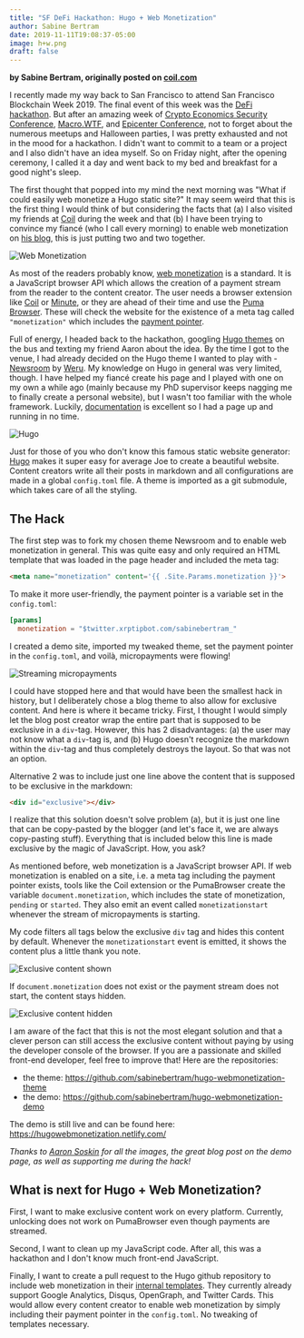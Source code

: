 ```yaml
---
title: "SF DeFi Hackathon: Hugo + Web Monetization"
author: Sabine Bertram
date: 2019-11-11T19:08:37-05:00
image: h+w.png
draft: false
---
```


**by Sabine Bertram, originally posted on [coil.com](https://coil.com/p/sabinebertram/SF-DeFi-Hackathon-Hugo-Web-Monetization/mAownjGgI)**

I recently made my way back to San Francisco to attend San Francisco Blockchain Week 2019. The final event of this week was the [DeFi hackathon](https://hackathon.sfblockchainweek.io/). But after an amazing week of [Crypto Economics Security Conference](https://cesc.io/), [Macro.WTF](https://macro.wtf/), and [Epicenter Conference](https://sfblockchainweek.io/), not to forget about the numerous meetups and Halloween parties, I was pretty exhausted and not in the mood for a hackathon. I didn't want to commit to a team or a project and I also didn't have an idea myself. So on Friday night, after the opening ceremony, I called it a day and went back to my bed and breakfast for a good night's sleep. 

The first thought that popped into my mind the next morning was "What if could easily web monetize a Hugo static site?" It may seem weird that this is the first thing I would think of but considering the facts that (a) I also visited my friends at [Coil](https://coil.com/) during the week and that (b) I have been trying to convince my fiancé (who I call every morning) to enable web monetization on [his blog](https://papierlos-studieren.net/), this is just putting two and two together. 

![Web Monetization](/images/webmo.png)

As most of the readers probably know, [web monetization](https://webmonetization.org/) is a standard. It is a JavaScript browser API which allows the creation of a payment stream from the reader to the content creator. The user needs a browser extension like [Coil](https://coil.com/) or [Minute](https://github.com/interledgerjs/minute), or they are ahead of their time and use the [Puma Browser](https://www.pumabrowser.com/). These will check the website for the existence of a meta tag called `"monetization"` which includes the [payment pointer](https://interledger.org/rfcs/0026-payment-pointers/). 

Full of energy, I headed back to the hackathon, googling [Hugo themes](https://themes.gohugo.io/) on the bus and texting my friend Aaron about the idea. By the time I got to the venue, I had already decided on the Hugo theme I wanted to play with - [Newsroom](https://themes.gohugo.io/newsroom/) by [Weru](https://github.com/onweru). My knowledge on Hugo in general was very limited, though. I have helped my fiancé create his page and I played with one on my own a while ago (mainly because my PhD supervisor keeps nagging me to finally create a personal website), but I wasn't too familiar with the whole framework. Luckily, [documentation](https://gohugo.io/documentation/) is excellent so I had a page up and running in no time. 

![Hugo](/images/hugo.png)

Just for those of you who don't know this famous static website generator: [Hugo](https://gohugo.io/) makes it super easy for average Joe to create a beautiful website. Content creators write all their posts in markdown and all configurations are made in a global `config.toml` file. A theme is imported as a git submodule, which takes care of all the styling. 

## The Hack

The first step was to fork my chosen theme Newsroom and to enable web monetization in general. This was quite easy and only required an HTML template that was loaded in the page header and included the meta tag:
```html
<meta name="monetization" content='{{ .Site.Params.monetization }}'>
```
To make it more user-friendly, the payment pointer is a variable set in the `config.toml`:
```toml
[params]
  monetization = "$twitter.xrptipbot.com/sabinebertram_"
```
I created a demo site, imported my tweaked theme, set the payment pointer in the `config.toml`, and voilà, micropayments were flowing!

![Streaming micropayments](/images/pic1.png)

I could have stopped here and that would have been the smallest hack in history, but I deliberately chose a blog theme to also allow for exclusive content. And here is where it became tricky. First, I thought I would simply let the blog post creator wrap the entire part that is supposed to be exclusive in a `div`-tag. However, this has 2 disadvantages: (a) the user may not know what a `div`-tag is, and (b) Hugo doesn't recognize the markdown within the `div`-tag and thus completely destroys the layout. So that was not an option. 

Alternative 2 was to include just one line above the content that is supposed to be exclusive in the markdown:
```html
<div id="exclusive"></div>
```
I realize that this solution doesn't solve problem (a), but it is just one line that can be copy-pasted by the blogger (and let's face it, we are always copy-pasting stuff). Everything that is included below this line is made exclusive by the magic of JavaScript. How, you ask? 

As mentioned before, web monetization is a JavaScript browser API. If web monetization is enabled on a site, i.e. a meta tag including the payment pointer exists, tools like the Coil extension or the PumaBrowser create the variable `document.monetization`, which includes the state of monetization, `pending` or `started`. They also emit an event called `monetizationstart` whenever the stream of micropayments is starting. 

My code filters all tags below the exclusive `div` tag and hides this content by default. Whenever the `monetizationstart` event is emitted, it shows the content plus a little thank you note. 

![Exclusive content shown](/images/pic3_circles.png)

If `document.monetization` does not exist or the payment stream does not start, the content stays hidden.

![Exclusive content hidden](/images/pic2_circles.png)

I am aware of the fact that this is not the most elegant solution and that a clever person can still access the exclusive content without paying by using the developer console of the browser. If you are a passionate and skilled front-end developer, feel free to improve that! Here are the repositories:

* the theme: https://github.com/sabinebertram/hugo-webmonetization-theme
* the demo: https://github.com/sabinebertram/hugo-webmonetization-demo

The demo is still live and can be found here: https://hugowebmonetization.netlify.com/

*Thanks to [Aaron Soskin](https://twitter.com/AaronSoskin) for all the images, the great blog post on the demo page, as well as supporting me during the hack!*

## What is next for Hugo + Web Monetization?

<div id="exclusive"></div>

First, I want to make exclusive content work on every platform. Currently, unlocking does not work on PumaBrowser even though payments are streamed.

Second, I want to clean up my JavaScript code. After all, this was a hackathon and I don't know much front-end JavaScript. 

Finally, I want to create a pull request to the Hugo github repository to include web monetization in their [internal templates](https://gohugo.io/templates/internal/). They currently already support Google Analytics, Disqus, OpenGraph, and Twitter Cards. This would allow every content creator to enable web monetization by simply including their payment pointer in the `config.toml`. No tweaking of templates necessary. 